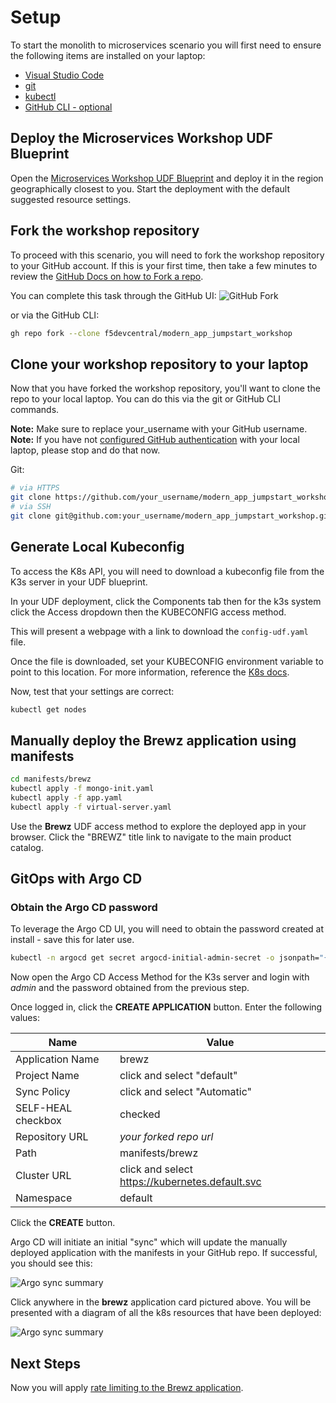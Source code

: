 # Setup
To start the monolith to microservices scenario you will first need to ensure the following items are installed on your laptop:

- [Visual Studio Code](https://code.visualstudio.com/)
- [git](https://git-scm.com/downloads)
- [kubectl](https://kubernetes.io/docs/tasks/tools/)
- [GitHub CLI - optional](https://cli.github.com/)

## Deploy the Microservices Workshop UDF Blueprint
Open the [Microservices Workshop UDF Blueprint](https://udf.f5.com/b/792c428c-89f6-440e-b068-3d99a471fd9c#documentation) and deploy it in the region geographically closest to you. Start the deployment with the default suggested resource settings.

## Fork the workshop repository
To proceed with this scenario, you will need to fork the workshop repository to your GitHub account.  If this is your first time, then take a few minutes to review the [GitHub Docs on how to Fork a repo](https://docs.github.com/en/get-started/quickstart/fork-a-repo).

You can complete this task through the GitHub UI: 
![GitHub Fork](../assets/gh_fork.jpg)

or via the GitHub CLI:

```bash
gh repo fork --clone f5devcentral/modern_app_jumpstart_workshop
```

## Clone your workshop repository to your laptop
Now that you have forked the workshop repository, you'll want to clone the repo to your local laptop.  You can do this via the git or GitHub CLI commands.

**Note:** Make sure to replace your_username with your GitHub username.
**Note:** If you have not [configured GitHub authentication](https://docs.github.com/en/authentication) with your local laptop, please stop and do that now.

Git:
```bash
# via HTTPS
git clone https://github.com/your_username/modern_app_jumpstart_workshop.git modern_app_jumpstart_workshop
# via SSH
git clone git@github.com:your_username/modern_app_jumpstart_workshop.git modern_app_jumpstart_workshop
```

## Generate Local Kubeconfig

To access the K8s API, you will need to download a kubeconfig file from the K3s server in your UDF blueprint.

In your UDF deployment, click the Components tab then for the k3s system click the Access dropdown then the KUBECONFIG access method.

This will present a webpage with a link to download the `config-udf.yaml` file.

Once the file is downloaded, set your KUBECONFIG environment variable to point to this location. For more information, reference the [K8s docs](https://kubernetes.io/docs/concepts/configuration/organize-cluster-access-kubeconfig/#the-kubeconfig-environment-variable). 

Now, test that your settings are correct:
```bash
kubectl get nodes
```

## Manually deploy the Brewz application using manifests

```bash
cd manifests/brewz
kubectl apply -f mongo-init.yaml
kubectl apply -f app.yaml
kubectl apply -f virtual-server.yaml
```

Use the **Brewz** UDF access method to explore the deployed app in your browser. Click the "BREWZ" title link to navigate to the main product catalog.


## GitOps with Argo CD

### Obtain the Argo CD password 
To leverage the Argo CD UI, you will need to obtain the password created at install - save this for later use. 
```bash
kubectl -n argocd get secret argocd-initial-admin-secret -o jsonpath="{.data.password}" | base64 -d; echo
```

Now open the Argo CD Access Method for the K3s server and login with *admin* and the password obtained from the previous step.

Once logged in, click the **CREATE APPLICATION** button. Enter the following values:

| **Name**               | **Value**                                       |
|------------------------|-------------------------------------------------|
| Application Name       | brewz                                           |
| Project Name           | click and select "default"                      |
| Sync Policy            | click and select "Automatic"                    |
| SELF-HEAL checkbox     | checked                                         |
| Repository URL         | *your forked repo url*                          |
| Path                   | manifests/brewz                                 |
| Cluster URL            | click and select https://kubernetes.default.svc |
| Namespace              | default                                         |

Click the **CREATE** button.

Argo CD will initiate an initial "sync" which will update the manually deployed application with the manifests in your GitHub repo. If successful, you should see this:

![Argo sync summary](../assets/argo_sync_summary.png)

Click anywhere in the **brewz** application card pictured above. You will be presented with a diagram of all the k8s resources that have been deployed:

![Argo sync summary](../assets/argo_sync_details_1.png)

## Next Steps
Now you will apply [rate limiting to the Brewz application](rate-limit.md).
